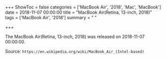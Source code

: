 +++
ShowToc = false
categories = ['MacBook Air', '2018', 'Mac', 'MacBook']
date = 2018-11-07 00:00:00
title = "MacBook Air(Retina, 13-inch, 2018)"
tags = ['MacBook Air', '2018']
summary = " "

+++

The MacBook Air(Retina, 13-inch, 2018) was released on 2018-11-07 00:00:00.

Source: `https://en.wikipedia.org/wiki/MacBook_Air_(Intel-based)`


